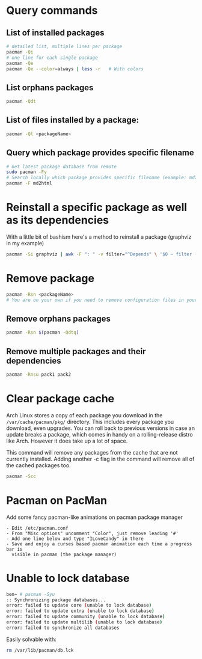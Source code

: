 # Query commands
## List of installed packages
```sh
# detailed list, multiple lines per package
pacman -Qi
# one line for each single package
pacman -Qe
pacman -Qe --color=always | less -r   # With colors
```
## List orphans packages
```sh
pacman -Qdt
```
## List of files installed by a package:
```sh
pacman -Ql <packageName>
```

## Query which package provides specific filename
```sh
# Get latest package database from remote
sudo pacman -Fy
# Search locally which package provides specific filename (example: md2html)
pacman -F md2html
```

# Reinstall a specific package as well as its dependencies
With a little bit of bashism here's a method to reinstall a package (graphviz in my example)
```sh
pacman -Si graphviz | awk -F ": " -v filter="^Depends" \ '$0 ~ filter {gsub(/[>=<][^ ]*/,"",$2) ; gsub(/ +/,"\n",$2) ; print $2}' | sudo pacman -S --asdeps -
```

# Remove package
```sh
pacman -Rsn <packageName>
# You are on your own if you need to remove configuration files in your $HOME directory
```
## Remove orphans packages
```sh
pacman -Rsn $(pacman -Qdtq)
```
## Remove multiple packages and their dependencies
```sh
pacman -Rnsu pack1 pack2
```

# Clear package cache
Arch Linux stores a copy of each package you download in the `/var/cache/pacman/pkg/` directory.
This includes every package you download, even upgrades. You can roll back to previous versions
in case an update breaks a package, which comes in handy on a rolling-release distro like Arch.
However it does take up a lot of space.

This command will remove any packages from the cache that are not currently installed.
Adding another -c flag in the command will remove all of the cached packages too.
```sh
pacman -Scc
```

# Pacman on PacMan
Add some fancy pacman-like animations on pacman package manager
```
- Edit /etc/pacman.conf
- From "Misc options" uncomment "Color", just remove leading '#'
- Add one line below and type "ILoveCandy" in there
- Save and enjoy a curses based pacman animation each time a progress bar is
  visible in pacman (the package manager)
```

# Unable to lock database
```sh
ben~ # pacman -Syu
:: Synchronizing package databases...
error: failed to update core (unable to lock database)
error: failed to update extra (unable to lock database)
error: failed to update community (unable to lock database)
error: failed to update multilib (unable to lock database)
error: failed to synchronize all databases
```
Easily solvable with:
```sh
rm /var/lib/pacman/db.lck
```
